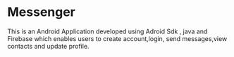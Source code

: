 # Messenger
This is an Android Application developed using Adroid Sdk , java and Firebase which enables users to create account,login, send messages,view contacts and update profile.
